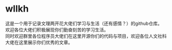 # wllkh
这是一个用于记录文理两开花大佬们学习与生活（还有感情？）的github仓库。<Br/>
欢迎各位大佬们积极展现你们勤奋刻苦的学习生活。<Br/>
同时欢迎群里各位程序员大佬们在这里开源你们的代码与项目，欢迎各位人文社科大佬在这里展示你们优秀的文章。<Br/>

